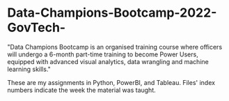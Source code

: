 # Data-Champions-Bootcamp-2022-GovTech-

"Data Champions Bootcamp is an organised training course where officers will undergo a 6-month part-time training to become Power Users, equipped with advanced visual analytics, data wrangling and machine learning skills."

These are my assignments in Python, PowerBI, and Tableau. Files' index numbers indicate the week the material was taught.
